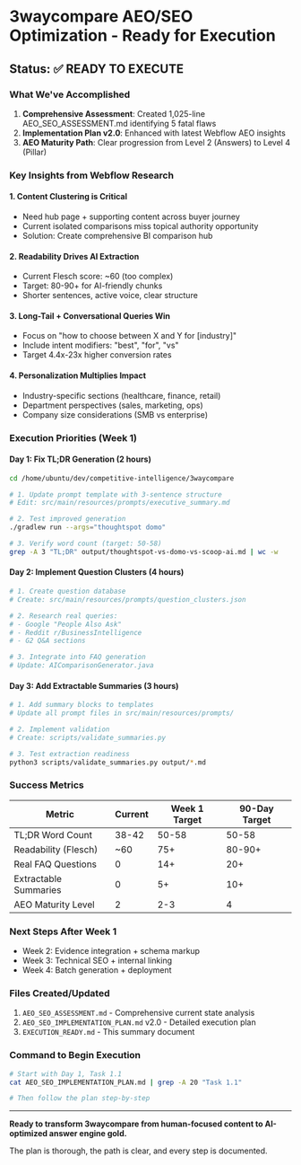# 3waycompare AEO/SEO Optimization - Ready for Execution

## Status: ✅ READY TO EXECUTE

### What We've Accomplished
1. **Comprehensive Assessment**: Created 1,025-line AEO_SEO_ASSESSMENT.md identifying 5 fatal flaws
2. **Implementation Plan v2.0**: Enhanced with latest Webflow AEO insights
3. **AEO Maturity Path**: Clear progression from Level 2 (Answers) to Level 4 (Pillar)

### Key Insights from Webflow Research

#### 1. Content Clustering is Critical
- Need hub page + supporting content across buyer journey
- Current isolated comparisons miss topical authority opportunity
- Solution: Create comprehensive BI comparison hub

#### 2. Readability Drives AI Extraction
- Current Flesch score: ~60 (too complex)
- Target: 80-90+ for AI-friendly chunks
- Shorter sentences, active voice, clear structure

#### 3. Long-Tail + Conversational Queries Win
- Focus on "how to choose between X and Y for [industry]"
- Include intent modifiers: "best", "for", "vs"
- Target 4.4x-23x higher conversion rates

#### 4. Personalization Multiplies Impact
- Industry-specific sections (healthcare, finance, retail)
- Department perspectives (sales, marketing, ops)
- Company size considerations (SMB vs enterprise)

### Execution Priorities (Week 1)

#### Day 1: Fix TL;DR Generation (2 hours)
```bash
cd /home/ubuntu/dev/competitive-intelligence/3waycompare

# 1. Update prompt template with 3-sentence structure
# Edit: src/main/resources/prompts/executive_summary.md

# 2. Test improved generation
./gradlew run --args="thoughtspot domo"

# 3. Verify word count (target: 50-58)
grep -A 3 "TL;DR" output/thoughtspot-vs-domo-vs-scoop-ai.md | wc -w
```

#### Day 2: Implement Question Clusters (4 hours)
```bash
# 1. Create question database
# Create: src/main/resources/prompts/question_clusters.json

# 2. Research real queries:
# - Google "People Also Ask"
# - Reddit r/BusinessIntelligence
# - G2 Q&A sections

# 3. Integrate into FAQ generation
# Update: AIComparisonGenerator.java
```

#### Day 3: Add Extractable Summaries (3 hours)
```bash
# 1. Add summary blocks to templates
# Update all prompt files in src/main/resources/prompts/

# 2. Implement validation
# Create: scripts/validate_summaries.py

# 3. Test extraction readiness
python3 scripts/validate_summaries.py output/*.md
```

### Success Metrics

| Metric | Current | Week 1 Target | 90-Day Target |
|--------|---------|---------------|---------------|
| TL;DR Word Count | 38-42 | 50-58 | 50-58 |
| Readability (Flesch) | ~60 | 75+ | 80-90+ |
| Real FAQ Questions | 0 | 14+ | 20+ |
| Extractable Summaries | 0 | 5+ | 10+ |
| AEO Maturity Level | 2 | 2-3 | 4 |

### Next Steps After Week 1
- Week 2: Evidence integration + schema markup
- Week 3: Technical SEO + internal linking
- Week 4: Batch generation + deployment

### Files Created/Updated
1. `AEO_SEO_ASSESSMENT.md` - Comprehensive current state analysis
2. `AEO_SEO_IMPLEMENTATION_PLAN.md` v2.0 - Detailed execution plan
3. `EXECUTION_READY.md` - This summary document

### Command to Begin Execution
```bash
# Start with Day 1, Task 1.1
cat AEO_SEO_IMPLEMENTATION_PLAN.md | grep -A 20 "Task 1.1"

# Then follow the plan step-by-step
```

---

**Ready to transform 3waycompare from human-focused content to AI-optimized answer engine gold.**

The plan is thorough, the path is clear, and every step is documented.